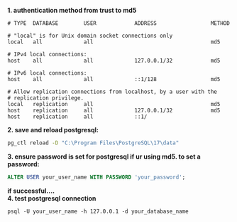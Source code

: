 **1. authentication method from trust to md5**


``` plaintext
# TYPE  DATABASE        USER            ADDRESS                 METHOD

# "local" is for Unix domain socket connections only
local   all             all                                     md5

# IPv4 local connections:
host    all             all             127.0.0.1/32            md5

# IPv6 local connections:
host    all             all             ::1/128                 md5

# Allow replication connections from localhost, by a user with the
# replication privilege.
local   replication     all                                     md5
host    replication     all             127.0.0.1/32            md5
host    replication     all             ::1/
```
**2. save and reload postgresql:**

```cmd
pg_ctl reload -D "C:\Program Files\PostgreSQL\17\data"
```
**3. ensure password is set for postgresql if ur using md5. to set a password:**
```sql
ALTER USER your_user_name WITH PASSWORD 'your_password';
```
**if successful....**
<br>**4. test postgresql connection**
```cdm
psql -U your_user_name -h 127.0.0.1 -d your_database_name
```
#
